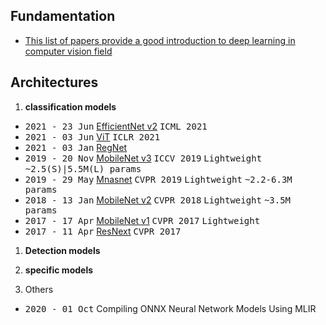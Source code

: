 ## Fundamentation
   - [This list of papers provide a good introduction to deep learning in computer vision field](./fundamental_paper.md)

## Architectures

1. **classification models** 

- <kbd>2021 - 23 Jun</kbd> [EfficientNet v2](CNN/EfficientNetV2.md) <kbd>ICML 2021</kbd>
- <kbd>2021 - 03 Jun</kbd> [ViT](CNN/ViT.md) <kbd> ICLR 2021</kbd>  
- <kbd>2021 - 03 Jan</kbd> [RegNet](CNN/regnet.md) 
- <kbd>2019 - 20 Nov</kbd> [MobileNet v3](CNN/mobilenetv3.md) <kbd>ICCV 2019</kbd> <kbd>Lightweight</kbd> <kbd>~2.5(S)|5.5M(L) params</kbd>
- <kbd>2019 - 29 May</kbd> [Mnasnet](CNN/MnasNet.md) <kbd>CVPR 2019</kbd> <kbd>Lightweight</kbd> <kbd>~2.2-6.3M params</kbd>
- <kbd>2018 - 13 Jan</kbd> [MobileNet v2](CNN/mobilenetv2.md) <kbd>CVPR 2018</kbd> <kbd>Lightweight</kbd> <kbd>~3.5M params</kbd>
- <kbd>2017 - 17 Apr</kbd> [MobileNet v1](CNN/mobilenet.md) <kbd>CVPR 2017</kbd> <kbd>Lightweight</kbd>
- <kbd>2017 - 11 Apr</kbd> [ResNext](CNN/resnext.md) <kbd>CVPR 2017</kbd> 

1.  **Detection models**


2.  **specific models**

3. Others

- <kbd>2020 - 01 Oct</kbd> Compiling ONNX Neural Network Models Using MLIR
